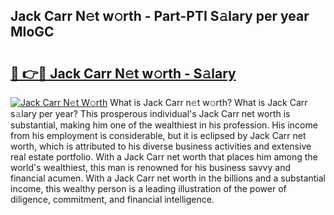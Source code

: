 ## Jack Carr N𝚎t w𝚘rth - Part-PTI S𝚊lary per year MIoGC

# <h2><a href="http://gc0ken.nevu.top/?p=Jack+Carr">🔗 👉🔴 Jack Carr N𝚎t w𝚘rth - S𝚊lary</a></h2>

[![Jack Carr N𝚎t W𝚘rth](https://i.imgur.com/Oavwk0R.jpeg)](http://gc0ken.nevu.top/?p=Jack+Carr)
What is Jack Carr n𝚎t w𝚘rth? What is Jack Carr s𝚊lary per year?
This prosperous individual's Jack Carr net worth is substantial, making him one of the wealthiest in his profession. His income from his employment is considerable, but it is eclipsed by Jack Carr net worth, which is attributed to his diverse business activities and extensive real estate portfolio. With a Jack Carr net worth that places him among the world's wealthiest, this man is renowned for his business savvy and financial acumen. With a Jack Carr net worth in the billions and a substantial income, this wealthy person is a leading illustration of the power of diligence, commitment, and financial intelligence.
